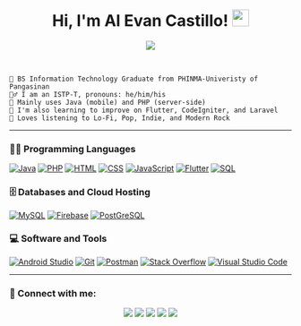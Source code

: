 <h1 align="center">
  Hi, I'm Al Evan Castillo!
  <img src="https://media.giphy.com/media/hvRJCLFzcasrR4ia7z/giphy.gif" width="30">
</h1>
 <!--img src="https://gpvc.arturio.dev/Evanchii" alt="Profile views" align='right'/> <a href="https://github.com/Evanchii/Evanchii/"> </a--> 
<!-- Typing SVG by DenverCoder1 - https://github.com/DenverCoder1/readme-typing-svg -->
<p align="center">
  <a href="https://github.com/DenverCoder1/readme-typing-svg"><img src="https://readme-typing-svg.herokuapp.com?lines=System+Developer;Mobile+Developer;Freelancer;&center=true&width=380&height=45"></a>
</p>
<br/>

```
🏫 BS Information Technology Graduate from PHINMA-Univeristy of Pangasinan
🙋‍♂️ I am an ISTP-T, pronouns: he/him/his
📌 Mainly uses Java (mobile) and PHP (server-side)
📌 I'm also learning to improve on Flutter, CodeIgniter, and Laravel
🎵 Loves listening to Lo-Fi, Pop, Indie, and Modern Rock
```
<hr>

### 👨‍💻 Programming Languages

<p>
  <a href="https://github.com/search?q=user%3AEvanchii+is%3Arepo+language%3Ajava"><img alt="Java" src="https://img.shields.io/badge/Java-%23007396.svg?logo=java&logoColor=white"></a>
  <a href="https://github.com/search?q=user%3AEvanchii+is%3Arepo+language%3APHP"><img alt="PHP" src="https://img.shields.io/badge/PHP-%23777BB4.svg?logo=php&logoColor=white"></a>
  <a href="https://github.com/search?q=user%3AEvanchii+is%3Arepo+language%3AHTML"><img alt="HTML" src="https://img.shields.io/badge/HTML%20-%23E34F26.svg?logo=html5&logoColor=white"></a>
  <a href="https://github.com/search?q=user%3AEvanchii+is%3Arepo+language%3Acss"><img alt="CSS" src="https://img.shields.io/badge/CSS%20-%231572B6.svg?logo=css3&logoColor=white"></a>
  <a href="https://github.com/search?q=user%3AEvanchii+is%3Arepo+language%3Ajavascript"><img alt="JavaScript" src="https://img.shields.io/badge/JavaScript%20-%23F7DF1E.svg?logo=javascript&logoColor=black"></a>
  <a href="https://github.com/search?q=user%3AEvanchii+is%3Arepo+language%3Apflutter"><img alt="Flutter" src="https://img.shields.io/badge/Flutter%20-%2362caf9.svg?logo=flutter&logoColor=white"></a>
  <a href="https://github.com/search?q=user%3AEvanchii+is%3Arepo+language%3Asql"><img alt="SQL" src="https://img.shields.io/badge/SQL%20-%23025E8C.svg?logo=amazon-dynamodb&logoColor=white"></a>
</p>

### 🗄️ Databases and Cloud Hosting

<p>
    <a href="#"><img alt="MySQL" src ="https://img.shields.io/badge/MySQL-00000F.svg?logo=mysql&logoColor=white"></a>
    <a href="#"><img alt="Firebase" src ="https://img.shields.io/badge/Firebase-%23316192.svg?logo=firebase&logoColor=white"></a>
    <a href="#"><img alt="PostGreSQL" src="https://img.shields.io/badge/PostgreSQL-316192?logo=postgresql&logoColor=white"></a>
</p>

### 💻 Software and Tools

<p>
    <a href="#"><img alt="Android Studio" src="https://img.shields.io/badge/Android%20Studio-008678.svg?logo=android-studio&logoColor=white"></a>
    <a href="#"><img alt="Git" src="https://img.shields.io/badge/Git%20-%23F05033.svg?logo=git&logoColor=white"></a>
    <a href="#"><img alt="Postman" src="https://img.shields.io/badge/Postman-FF6C37?logo=postman&logoColor=white"></a>
    <a href="#"><img alt="Stack Overflow" src="https://img.shields.io/badge/-Stack%20Overflow-FE7A16?logo=stack-overflow&logoColor=white"></a>
    <a href="#"><img alt="Visual Studio Code" src="https://img.shields.io/badge/Visual%20Studio%20Code-0078d7.svg?logo=visual-studio-code&logoColor=white"></a>
</p>

<hr>

### 🔌 Connect with me:

<div align="center">
  <a href="https://www.linkedin.com/in/al-evan-castillo/"><img src="https://img.shields.io/badge/LinkedIn-0077B5?style=for-the-badge&logo=linkedin&logoColor=white"></a>
  <a href="https://www.facebook.com/castillo00187/"><img src="https://img.shields.io/badge/Facebook-0676e8?style=for-the-badge&logo=facebook&logoColor=white"></a>
  <a href="https://www.instagram.com/alevancastillo/"><img src="https://img.shields.io/badge/Instagram-E4405F?style=for-the-badge&logo=instagram&logoColor=white"></a>
  <a href="https://alevan.me/"><img src="https://img.shields.io/badge/Portfolio-%23000000.svg?style=for-the-badge&logo=firefox&logoColor=#FF7139"></a>
  <a href="mailto:alevancastillo@gmail.com"><img src="https://img.shields.io/badge/Gmail-D14836?style=for-the-badge&logo=gmail&logoColor=white"></a>
</div>

